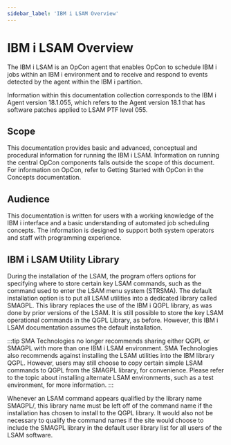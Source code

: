 ```yaml
---
sidebar_label: 'IBM i LSAM Overview'
---
```


# IBM i LSAM Overview

The IBM i LSAM is an OpCon agent that enables OpCon to schedule IBM i jobs within an IBM i environment and to receive and respond to events detected by the agent within the IBM i partition.

Information within this documentation collection corresponds to the IBM i Agent version 18.1.055, which refers to the Agent version 18.1 that has software patches applied to LSAM PTF level 055.

## Scope
This documentation provides basic and advanced, conceptual and procedural information for running the IBM i LSAM. Information on running the central OpCon components falls outside the scope of this document. For information on OpCon, refer to Getting Started with OpCon in the Concepts documentation.

## Audience
This documentation is written for users with a working knowledge of the IBM i interface and a basic understanding of automated job scheduling concepts.  The information is designed to support both system operators and staff with programming experience.

## IBM i LSAM Utility Library
During the installation of the LSAM, the program offers options for specifying where to store certain key LSAM commands, such as the command used to enter the LSAM menu system (STRSMA). The default installation option is to put all LSAM utilities into a dedicated library called SMAGPL. This library replaces the use of the IBM i QGPL library, as was done by prior versions of the LSAM. It is still possible to store the key LSAM operational commands in the QGPL Library, as before. However, this IBM i LSAM documentation assumes the default installation.

:::tip
SMA Technologies no longer recommends sharing either QGPL or SMAGPL with more than one IBM i LSAM environment. SMA Technologies also recommends against installing the LSAM utilities into the IBM library QGPL.  However, users may still choose to copy certain simple LSAM commands to QGPL from the SMAGPL library, for convenience.  Please refer to the topic about installing alternate LSAM environments, such as a test environment, for more information.
:::

Whenever an LSAM command appears qualified by the library name SMAGPL/, this library name must be left off of the command name if the installation has chosen to install to the QGPL library. It would also not be necessary to qualify the command names if the site would choose to include the SMAGPL library in the default user library list for all users of the LSAM software.
